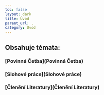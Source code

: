 ```yaml
---
toc: false
layout: dark
title: Úvod 
parent_url: . 
category: Úvod 
---
```


## Obsahuje témata: 

### <span class="goldA">[Povinná Četba](Povinná Četba)</span> 

### <span class="goldA">[Slohové práce](Slohové práce)</span> 

### <span class="goldA">[Členění Literatury](Členění Literatury)</span> 
